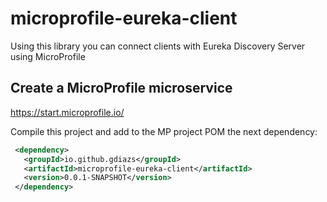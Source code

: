 # microprofile-eureka-client

Using this library you can connect clients with Eureka Discovery Server using MicroProfile


## Create a MicroProfile microservice
https://start.microprofile.io/

Compile this project and add to the MP project POM the next dependency:

 ```xml
  <dependency>
    <groupId>io.github.gdiazs</groupId>
    <artifactId>microprofile-eureka-client</artifactId>
    <version>0.0.1-SNAPSHOT</version>
  </dependency>
```

